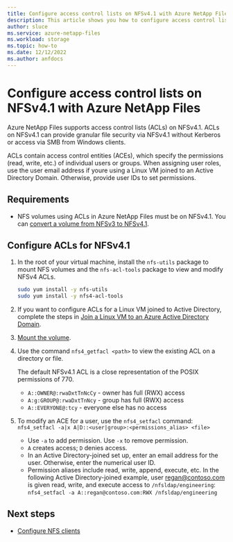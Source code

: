 ```yaml
---
title: Configure access control lists on NFSv4.1 with Azure NetApp Files | Microsoft Docs
description: This article shows you how to configure access control lists (ACLs) on NFSv4.1 with Azure NetApp Files.
author: sluce
ms.service: azure-netapp-files
ms.workload: storage
ms.topic: how-to
ms.date: 12/12/2022
ms.author: anfdocs
---
```

# Configure access control lists on NFSv4.1 with Azure NetApp Files

Azure NetApp Files supports access control lists (ACLs) on NFSv4.1. ACLs on NFSv4.1 can provide granular file security via NFSv4.1 without Kerberos or access via SMB from Windows clients.

ACLs contain access control entities (ACEs), which specify the permissions (read, write, etc.) of individual users or groups. When assigning user roles, use the user email address if youre using a Linux VM joined to an Active Directory Domain. Otherwise, provide user IDs to set permissions. 

## Requirements

- NFS volumes using ACLs in Azure NetApp Files must be on NFSv4.1. You can [convert a volume from NFSv3 to NFSv4.1](convert-nfsv3-nfsv41.md).

  
<!-- 
## Before you begin

Confirm you have the correct Azure NetApp Files volume configuration:
* Protocol: NFSv4.1
    * Keberos: Disabled
    * LDAP: Enabled
    * Unix Permissions: 0777
    * Security Style: Unix
    * Export Policy
    * Allowed Clients: 0.0.0.0/0
    * Access: Read & Write
    * Root Access: On
    * Chown Mode: Unrestricted For more information see Configure NFS clients
Linux joined. Not using Kerberos. -->

## Configure ACLs for NFSv4.1

1. In the root of your virtual machine, install the `nfs-utils` package to mount NFS volumes and the `nfs-acl-tools` package to view and modify NFSv4 ACLs. 
    ```bash
    sudo yum install -y nfs-utils
    sudo yum install -y nfs4-acl-tools
    ```

1. If you want to configure ACLs for a Linux VM joined to Active Directory, complete the steps in [Join a Linux VM to an Azure Active Directory Domain](join-active-directory-domain.md).

1. [Mount the volume](azure-netapp-files-mount-unmount-volumes-for-virtual-machines.md).

1. Use the command `nfs4_getfacl <path>` to view the existing ACL on a directory or file.
    
    The default NFSv4.1 ACL is a close representation of the POSIX permissions of 770.
    - `A::OWNER@:rwaDxtTnNcCy` - owner has full (RWX) access
    - `A:g:GROUP@:rwaDxtTnNcy` - group has full (RWX) access
    - `A::EVERYONE@:tcy` - everyone else has no access

1. To modify an ACE for a user, use the `nfs4_setfacl` command: `nfs4_setfacl -a|x A|D::<user|group>:<permissions_alias> <file>`
    - Use `-a` to add permission. Use `-x` to remove permission.
    - `A` creates access; `D` denies access.
    - In an Active Directory-joined set up, enter an email address for the user. Otherwise, enter the numerical user ID.
    - Permission aliases include read, write, append, execute, etc.
    In the following Active Directory-joined example, user regan@contoso.com is given read, write, and execute access to `/nfsldap/engineering`:
    `nfs4_setfacl -a A::regan@contoso.com:RWX /nfsldap/engineering`

## Next steps

* [Configure NFS clients](configure-nfs-clients.md)
